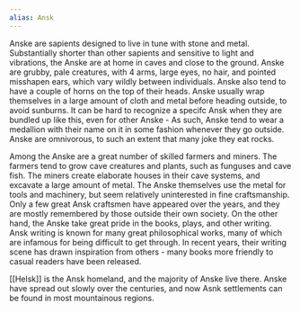 ```yaml
---
alias: Ansk
---
```


Anske are sapients designed to live in tune with stone and metal. Substantially shorter than other sapients and sensitive to light and vibrations, the Anske are at home in caves and close to the ground. Anske are grubby, pale creatures, with 4 arms, large eyes, no hair, and pointed misshapen ears, which vary wildly between individuals. Anske also tend to have a couple of horns on the top of their heads. Anske usually wrap themselves in a large amount of cloth and metal before heading outside, to avoid sunburns. It can be hard to recognize a specifc Ansk when they are bundled up like this, even for other Anske - As such, Anske tend to wear a medallion with their name on it in some fashion whenever they go outside. Anske are omnivorous, to such an extent that many joke they eat rocks.

Among the Anske are a great number of skilled farmers and miners. The farmers tend to grow cave creatures and plants, such as funguses and cave fish. The miners create elaborate houses in their cave systems, and excavate a large amount of metal. The Anske themselves use the metal for tools and machinery, but seem relatively uninterested in fine craftsmanship. Only a few great Ansk craftsmen have appeared over the years, and they are mostly remembered by those outside their own society. On the other hand, the Anske take great pride in the books, plays, and other writing. Ansk writing is known for many great philosophical works, many of which are infamous for being difficult to get through. In recent years, their writing scene has drawn inspiration from others - many books more friendly to casual readers have been released.

[[Helsk]] is the Ansk homeland, and the majority of Anske live there. Anske have spread out slowly over the centuries, and now Asnk settlements can be found in most mountainous regions.